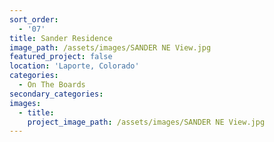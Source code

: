 ```yaml
---
sort_order:
  - '07'
title: Sander Residence
image_path: /assets/images/SANDER NE View.jpg
featured_project: false
location: 'Laporte, Colorado'
categories:
  - On The Boards
secondary_categories:
images:
  - title:
    project_image_path: /assets/images/SANDER NE View.jpg
---
```



